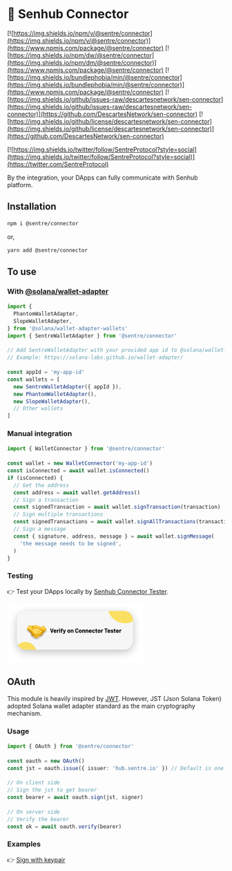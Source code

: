 # 🤝 Senhub Connector

[![https://img.shields.io/npm/v/@sentre/connector](https://img.shields.io/npm/v/@sentre/connector)](https://www.npmjs.com/package/@sentre/connector)
[![https://img.shields.io/npm/dw/@sentre/connector](https://img.shields.io/npm/dm/@sentre/connector)](https://www.npmjs.com/package/@sentre/connector)
[![https://img.shields.io/bundlephobia/min/@sentre/connector](https://img.shields.io/bundlephobia/min/@sentre/connector)](https://www.npmjs.com/package/@sentre/connector)
[![https://img.shields.io/github/issues-raw/descartesnetwork/sen-connector](https://img.shields.io/github/issues-raw/descartesnetwork/sen-connector)](https://github.com/DescartesNetwork/sen-connector)
[![https://img.shields.io/github/license/descartesnetwork/sen-connector](https://img.shields.io/github/license/descartesnetwork/sen-connector)](https://github.com/DescartesNetwork/sen-connector)

[![https://img.shields.io/twitter/follow/SentreProtocol?style=social](https://img.shields.io/twitter/follow/SentreProtocol?style=social)](https://twitter.com/SentreProtocol)

By the integration, your DApps can fully communicate with Senhub platform.

## Installation

```bash
npm i @sentre/connector
```

or,

```bash
yarn add @sentre/connector
```

## To use

### With [@solana/wallet-adapter](https://solana-labs.github.io/wallet-adapter/)

```ts
import {
  PhantomWalletAdapter,
  SlopeWalletAdapter,
} from '@solana/wallet-adapter-wallets'
import { SentreWalletAdapter } from '@sentre/connector'

// Add SentreWalletAdapter with your provided app id to @solana/wallet-adapter
// Example: https://solana-labs.github.io/wallet-adapter/

const appId = 'my-app-id'
const wallets = [
  new SentreWalletAdapter({ appId }),
  new PhantomWalletAdapter(),
  new SlopeWalletAdapter(),
  // Other wallets
]
```

### Manual integration

```ts
import { WalletConnector } from '@sentre/connector'

const wallet = new WalletConnector('my-app-id')
const isConnected = await wallet.isConnected()
if (isConnected) {
  // Get the address
  const address = await wallet.getAddress()
  // Sign a transaction
  const signedTransaction = await wallet.signTransaction(transaction)
  // Sign multiple transactions
  const signedTransactions = await wallet.signAllTransactions(transactions)
  // Sign a message
  const { signature, address, message } = await wallet.signMessage(
    'the message needs to be signed',
  )
}
```

### Testing

👉 Test your DApps locally by [Senhub Connector Tester](https://hub.sentre.io/app/connector_tester?autoInstall=true).

[![action](button.png)](https://hub.sentre.io/app/connector_tester?autoInstall=true)

## OAuth

This module is heavily inspired by [JWT](https://www.npmjs.com/package/jsonwebtoken). However, JST (Json Solana Token) adopted Solana wallet adapter standard as the main cryptography mechanism.

### Usage

```ts
import { OAuth } from '@sentre/connector'

const oauth = new OAuth()
const jst = oauth.issue({ issuer: 'hub.sentre.io' }) // Default is one month of expiration

// On client side
// Sign the jst to get bearer
const bearer = await oauth.sign(jst, signer)

// On server side
// Verify the bearer
const ok = await oauth.verify(bearer)
```

### Examples

👉 [Sign with keypair](./tests/oauth.test.ts)
